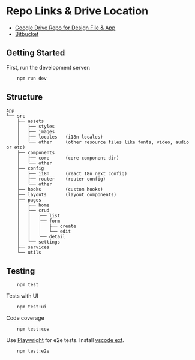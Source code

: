 # Repo Links & Drive Location

- [Google Drive Repo for Design File & App](https://drive.google.com/drive/folders/1-QUdAvLQVYupY5D02qGxoTKTS4IxyU9G)
- [Bitbucket](https://bitbucket.org/kbzscm/svc_portal)

## Getting Started

First, run the development server:

```bash
    npm run dev
```

## Structure

```
App
└── src
    ├── assets
    │   ├── styles
    │   ├── images
    │   ├── locales   (i18n locales)
    │   └── other     (other resource files like fonts, video, audio or etc)
    ├── components
    │   ├── core      (core component dir)
    │   └── other
    ├── config
    │   ├── i18n      (react 18n next config)
    │   ├── router    (router config)
    │   └── other
    ├── hooks         (custom hooks)
    ├── layouts       (layout components)
    ├── pages
    │   ├── home
    │   ├── crud
    │   │   ├── list
    │   │   ├── form
    │   │   │   ├── create
    │   │   │   └── edit
    │   │   └── detail
    │   └── settings
    ├── services
    └── utils
```

## Testing

```
    npm test
```

Tests with UI

```
    npm test:ui
```

Code coverage

```
    npm test:cov
```

Use [Playwright](https://playwright.dev) for e2e tests. Install [vscode ext](https://marketplace.visualstudio.com/items?itemName=ms-playwright.playwright).

```
    npm test:e2e
```

